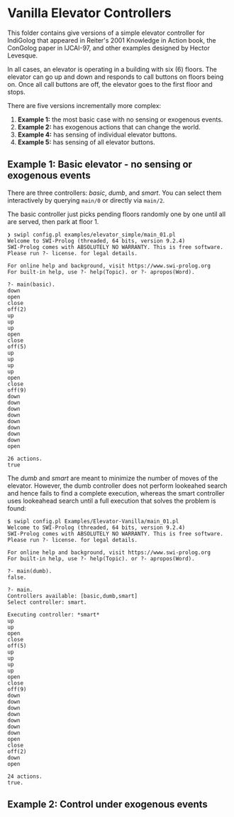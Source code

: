 # Vanilla Elevator Controllers

This folder contains give versions of a simple elevator controller for IndiGolog that appeared in Reiter's 2001 Knowledge in Action book, the ConGolog paper in IJCAI-97, and other examples designed by Hector Levesque.

In all cases, an elevator is operating in a building with six (6) floors.  The elevator can go up and down and responds to call buttons on floors being on. Once all call buttons are off, the elevator goes to the first floor and stops.

There are five versions incrementally more complex:

1. **Example 1:** the most basic case with no sensing or exogenous events.
3. **Example 2:** has exogenous actions that can change the world.
4. **Example 4:** has sensing of individual elevator buttons.
5. **Example 5:** has sensing of all elevator buttons.

## Example 1: Basic elevator - no sensing or exogenous events

There are three controllers: _basic_, _dumb_, and _smart_. You can select them interactively by querying `main/0` or directly via `main/2`.

The basic controller just picks pending floors randomly one by one until all are served, then park at floor 1.

```shell
❯ swipl config.pl examples/elevator_simple/main_01.pl
Welcome to SWI-Prolog (threaded, 64 bits, version 9.2.4)
SWI-Prolog comes with ABSOLUTELY NO WARRANTY. This is free software.
Please run ?- license. for legal details.

For online help and background, visit https://www.swi-prolog.org
For built-in help, use ?- help(Topic). or ?- apropos(Word).

?- main(basic).
down
open
close
off(2)
up
up
up
open
close
off(5)
up
up
up
up
open
close
off(9)
down
down
down
down
down
down
down
down
open

26 actions.
true
```

The _dumb_ and _smart_ are meant to minimize the number of moves of the elevator. However, the dumb controller does not perform lookeahed search and hence fails to find a complete execution, whereas the smart controller uses lookeahead search until a full execution that solves the problem is found:

```shell
$ swipl config.pl Examples/Elevator-Vanilla/main_01.pl
Welcome to SWI-Prolog (threaded, 64 bits, version 9.2.4)
SWI-Prolog comes with ABSOLUTELY NO WARRANTY. This is free software.
Please run ?- license. for legal details.

For online help and background, visit https://www.swi-prolog.org
For built-in help, use ?- help(Topic). or ?- apropos(Word).

?- main(dumb).
false.

?- main.
Controllers available: [basic,dumb,smart]
Select controller: smart.

Executing controller: *smart*
up
up
open
close
off(5)
up
up
up
up
open
close
off(9)
down
down
down
down
down
down
down
open
close
off(2)
down
open

24 actions.
true.
```

## Example 2: Control under exogenous events

